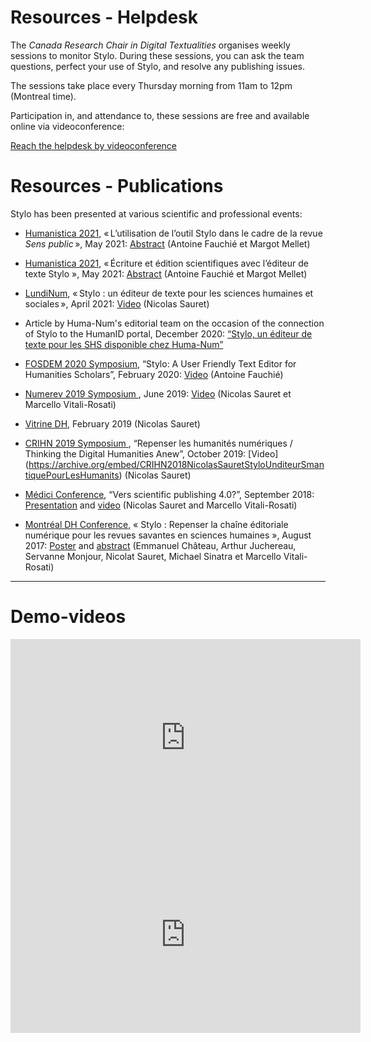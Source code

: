 # Resources - Helpdesk

The *Canada Research Chair in Digital Textualities* organises weekly sessions to monitor Stylo. During these sessions, you can ask the team questions, perfect your use of Stylo, and resolve any publishing issues.

The sessions take place every Thursday morning from 11am to 12pm (Montreal time).

Participation in, and attendance to, these sessions are free and available online via videoconference: 

<a class="btn btn-info" href="https://meet.jit.si/stylo" role="button">Reach the helpdesk by videoconference</a> 

# Resources - Publications

Stylo has been presented at various scientific and professional events:

- [Humanistica 2021](https://humanistica2021.sciencesconf.org), « L’utilisation de l’outil Stylo dans le cadre de la revue *Sens public* », May 2021: [Abstract](https://humanistica2021.sciencesconf.org/340826) (Antoine Fauchié et Margot Mellet)

- [Humanistica 2021](https://humanistica2021.sciencesconf.org), « Écriture et édition scientifiques avec l’éditeur de texte Stylo », May 2021: [Abstract](https://humanistica2021.sciencesconf.org/340911) (Antoine Fauchié et Margot Mellet)

- [LundiNum](https://agenda.inha.fr/events/stylo-un-editeur-de-texte-pour-les-sciences-humaines-et-sociales), « Stylo : un éditeur de texte pour les sciences humaines et sociales », April 2021: [Video](https://www.youtube.com/watch?v=ATvCk6NSpdQ&list=PLsl8NWzVv6T2CQFtBOfnlA_EKLFeCFSUG) (Nicolas Sauret)

- Article by Huma-Num's editorial team on the occasion of the connection of Stylo to the HumanID portal, December 2020: [“Stylo, un éditeur de texte pour les SHS disponible chez Huma-Num”](https://humanum.hypotheses.org/6311)

- [FOSDEM 2020 Symposium](https://archive.fosdem.org/2020/), “Stylo: A User Friendly Text Editor for Humanities Scholars”, February 2020: [Video](https://youtu.be/OymvZQpkFAM) (Antoine Fauchié)

- [Numerev 2019 Symposium ](https://numerev.com/agenda.id-9.html), June 2019: [Video](https://youtu.be/-WHoTXw6Two?t=20878) (Nicolas Sauret et Marcello Vitali-Rosati)

- [Vitrine DH](https://crihn.openum.ca/nouvelles/2018/12/01/vitrine-hn-dh-showcase-2019/), February 2019 (Nicolas Sauret)

- [CRIHN 2019 Symposium ](https://www.crihn.org/colloque-2018/), “Repenser les humanités numériques / Thinking the Digital Humanities Anew”, October 2019: [Video] (https://archive.org/embed/CRIHN2018NicolasSauretStyloUnditeurSmantiquePourLesHumanits) (Nicolas Sauret)

- [Médici Conference](https://medici2018.sciencesconf.org/), “Vers scientific publishing 4.0?”, September 2018: [Presentation](https://ecrituresnumeriques.github.io/s_StyloMedici/) and [video](https://www.youtube.com/embed/qcwEqbcxBF8) (Nicolas Sauret and Marcello Vitali-Rosati)

- [Montréal DH Conference](https://dh2017.adho.org/program-2/abstracts/), « Stylo : Repenser la chaîne éditoriale numérique pour les revues savantes en sciences humaines », August 2017: [Poster](uploads/pdf/poster_Stylo_DH2017.pdf) and [abstract](https://dh2017.adho.org/abstracts/224/224.pdf) (Emmanuel Château, Arthur Juchereau, Servanne Monjour, Nicolat Sauret, Michael Sinatra et Marcello Vitali-Rosati)

---

# Demo-videos

<iframe width="560" height="315" src="https://archive.org/embed/stylo-doc-fr" frameborder="0" allow="accelerometer; autoplay; encrypted-media; gyroscope; picture-in-picture" allowfullscreen style="align:center;"></iframe>

<iframe width="560" height="315" src="https://www.youtube.com/embed/qcwEqbcxBF8" frameborder="0" allow="accelerometer; autoplay; encrypted-media; gyroscope; picture-in-picture" allowfullscreen style="align:center;"></iframe>
